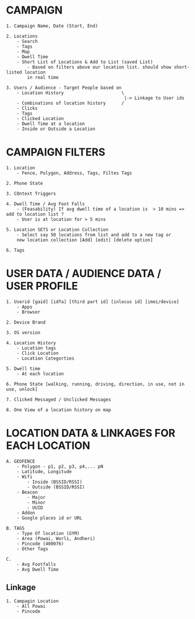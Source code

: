 
# CAMPAIGN

	1. Campaign Name, Date (Start, End)
	
	2. Locations
		- Search
		- Tags
		- Map
		- Dwell Time
		- Short List of Locations & Add to List (saved List)
			- Based on filters above our location list. should show short-listed location
			in real time

	3. Users / Audience - Target People based on
		- Location History 					   	\
												 |-> Linkage to User ids
		- Combinations of location history		/
		- Clicks
		- Tags
		- Clicked Location
		- Dwell Time at a location
		- Inside or Outside a Location

# CAMPAIGN FILTERS 
	
	1. Location
		- Fence, Polygon, Address, Tags, Filtes Tags
	
	2. Phone State
	
	3. COntext Triggers

	4. Dwell Time / Avg Foot Falls
		- (Feasability) If avg dwell time of a location is  > 10 mins => add to location list ?
		- User is at location for > 5 mins

	5. Location SETS or Location Collection
		- Select say 50 locations from list and add to a new tag or
		new location collection [Add] [edit] [delete option]

	6. Tags


# USER DATA / AUDIENCE DATA / USER PROFILE

	1. Userid [gaid] [idfa] [third part id] [inlocus id] [imei/device]
		- Apps
		- Browser

	2. Device Brand

	3. OS version

	4. Location History
		- Location tags
		- Click Location
		- Location Categorties

	5. Dwell time
		- At each location

	6. Phone State [walking, running, driving, direction, in use, not in use, unlock]

	7. Clicked Messaged / Unclicked Messages

	8. One View of a location history on map


# LOCATION DATA & LINKAGES FOR EACH LOCATION
	A. GEOFENCE
		- Polygon - p1, p2, p3, p4,... pN
		- Latitude, Longitude
		- Wifi 
			- Inside (BSSID/RSSI)
			- Outside (BSSID/RSSI)
		- Beacon
			- Major
			- Minor
			- UUID
		- Addon
		- Google places id or URL

	B. TAGS
		- Type Of location (GYM)
		- Area (Powai, Worli, Andheri)
		- Pincode (400076)
		- Other Tags

	C. 
		- Avg Footfalls
		- Avg Dwell Time


## Linkage
	1. Campagin Location
		- All Powai
		- Pincode